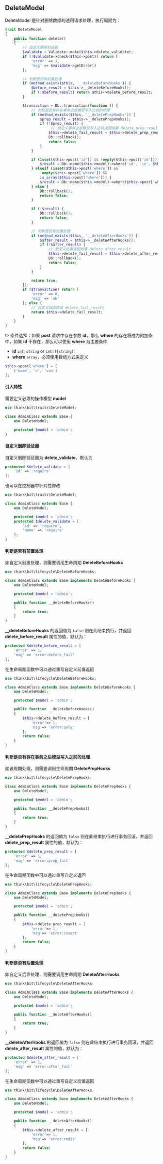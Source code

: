 ## DeleteModel

DeleteModel 是针对删除数据的通用请求处理，执行周期为：

```php
trait DeleteModel
{
    public function delete()
    {
        // 自定义删除验证器
        $validate = Validate::make($this->delete_validate);
        if (!$validate->check($this->post)) return [
            'error' => 1,
            'msg' => $validate->getError()
        ];

        // 判断是否有前置处理
        if (method_exists($this, '__deleteBeforeHooks')) {
            $before_result = $this->__deleteBeforeHooks();
            if (!$before_result) return $this->delete_before_result;
        }

        $transaction = Db::transaction(function () {
            // 判断是否有存在事务之后模型写入之前的处理
            if (method_exists($this, '__deletePrepHooks')) {
                $prep_result = $this->__deletePrepHooks();
                if (!$prep_result) {
                     // 自定义事务之后模型写入之前返回结果 delete_prep_result
                    $this->delete_fail_result = $this->delete_prep_result;
                    Db::rollback();
                    return false;
                }
            }

            if (isset($this->post['id']) && !empty($this->post['id'])) {
                $result = Db::name($this->model)->where('id', 'in', $this->post['id'])->delete();
            } elseif (isset($this->post['where']) &&
                !empty($this->post['where']) &&
                is_array($this->post['where'])) {
                $result = Db::name($this->model)->where($this->post['where'])->delete();
            } else {
                Db::rollback();
                return false;
            }

            if (!$result) {
                Db::rollback();
                return false;
            }

            // 判断是否有后置处理
            if (method_exists($this, '__deleteAfterHooks')) {
                $after_result = $this->__deleteAfterHooks();
                if (!$after_result) {
                    // 自定义后置返回结果 delete_after_result
                    $this->delete_fail_result = $this->delete_after_result;
                    Db::rollback();
                    return false;
                }
            }

            return true;
        });
        if ($transaction) return [
            'error' => 0,
            'msg' => 'ok'
        ]; else {
            // 自定义返回错误 delete_fail_result
            return $this->delete_fail_result;
        }
    }
}
```

!> 条件选择：如果 **post** 请求中存在参数 **id**，那么 **where** 的存在将成为附加条件，如果 **id** 不存在，那么可以使用 **where** 为主要条件

- **id** `int|string` or `int[]|string[]`
- **where** `array`，必须使用数组方式来定义

```php
$this->post['where'] = [
    ['name', '=', 'van']
];
```

#### 引入特性

需要定义必须的操作模型 **model**

```php
use think\bit\traits\DeleteModel;

class AdminClass extends Base {
    use DeleteModel;

    protected $model = 'admin';
}
```

#### 自定义删除验证器

自定义删除验证器为 **delete_validate**，默认为

```php
protected $delete_validate = [
    'id' => 'require'
];
```

也可以在控制器中针对性修改

```php
use think\bit\traits\DeleteModel;

class AdminClass extends Base {
    use DeleteModel;

    protected $model = 'admin';
    protected $delete_validate = [
        'id' => 'require',
        'name' => 'require'
    ];
}
```

#### 判断是否有前置处理

如自定义前置处理，则需要调用生命周期 **DeleteBeforeHooks**

```php
use think\bit\lifecycle\DeleteBeforeHooks;

class AdminClass extends Base implements DeleteBeforeHooks {
    use DeleteModel;

    protected $model = 'admin';

    public function __deleteBeforeHooks()
    {
        return true;
    }
}
```

**__deleteBeforeHooks** 的返回值为 `false` 则在此结束执行，并返回 **delete_before_result** 属性的值，默认为：

```php
protected $delete_before_result = [
    'error' => 1,
    'msg' => 'error:before_fail'
];
```

在生命周期函数中可以通过重写自定义前置返回

```php
use think\bit\lifecycle\DeleteBeforeHooks;

class AdminClass extends Base implements DeleteBeforeHooks {
    use DeleteModel;

    protected $model = 'admin';

    public function __deleteBeforeHooks()
    {
        $this->delete_before_result = [
            'error'=> 1,
            'msg'=> 'error:only'
        ];
        return false;
    }
}
```

#### 判断是否有存在事务之后模型写入之前的处理

如该周期处理，则需要调用生命周期 **DeletePrepHooks**

```php
use think\bit\lifecycle\DeletePrepHooks;

class AdminClass extends Base implements DeletePrepHooks {
    use DeleteModel;

    protected $model = 'admin';

    public function __deletePrepHooks()
    {
        return true;
    }
}
```

**__deletePrepHooks** 的返回值为 `false` 则在此结束执行进行事务回滚，并返回 **delete_prep_result** 属性的值，默认为：

```php
protected $delete_prep_result = [
    'error' => 1,
    'msg' => 'error:prep_fail'
];
```

在生命周期函数中可以通过重写自定义返回

```php
use think\bit\lifecycle\DeletePrepHooks;

class AdminClass extends Base implements DeletePrepHooks {
    use DeleteModel;

    protected $model = 'admin';

    public function __deletePrepHooks()
    {
        $this->delete_prep_result = [
            'error'=> 1,
            'msg'=> 'error:insert'
        ];
        return false;
    }
}
```

#### 判断是否有后置处理

如自定义后置处理，则需要调用生命周期 **DeleteAfterHooks**

```php
use think\bit\lifecycle\DeleteAfterHooks;

class AdminClass extends Base implements DeleteAfterHooks {
    use DeleteModel;

    protected $model = 'admin';

    public function __deleteAfterHooks()
    {
        return true;
    }
}
```

**__deleteAfterHooks** 的返回值为 `false` 则在此结束执行进行事务回滚，并返回 **delete_after_result** 属性的值，默认为：

```php
protected $delete_after_result = [
    'error' => 1,
    'msg' => 'error:after_fail'
];
```

在生命周期函数中可以通过重写自定义后置返回

```php
use think\bit\lifecycle\DeleteAfterHooks;

class AdminClass extends Base implements DeleteAfterHooks {
    use DeleteModel;

    protected $model = 'admin';

    public function __deleteAfterHooks()
    {
        $this->delete_after_result = [
            'error'=> 1,
            'msg'=> 'error:redis'
        ];
        return false;
    }
}
```